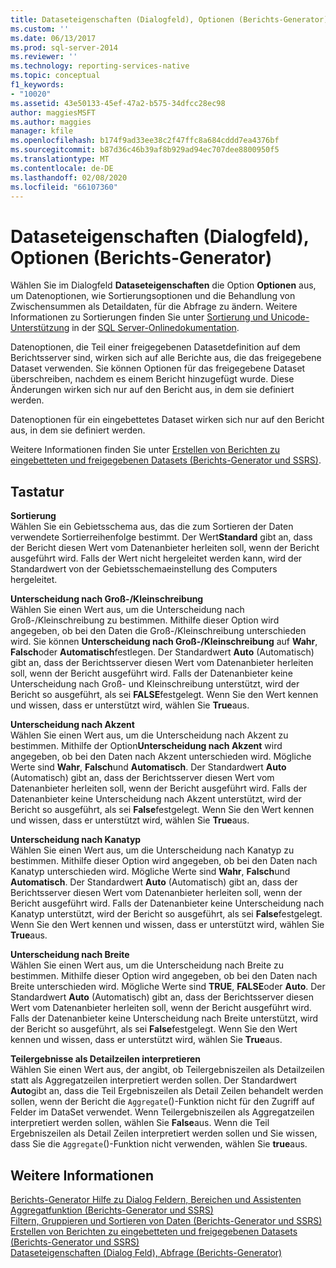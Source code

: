 ```yaml
---
title: Dataseteigenschaften (Dialogfeld), Optionen (Berichts-Generator) | Microsoft-Dokumentation
ms.custom: ''
ms.date: 06/13/2017
ms.prod: sql-server-2014
ms.reviewer: ''
ms.technology: reporting-services-native
ms.topic: conceptual
f1_keywords:
- "10020"
ms.assetid: 43e50133-45ef-47a2-b575-34dfcc28ec98
author: maggiesMSFT
ms.author: maggies
manager: kfile
ms.openlocfilehash: b174f9ad33ee38c2f47ffc8a684cddd7ea4376bf
ms.sourcegitcommit: b87d36c46b39af8b929ad94ec707dee8800950f5
ms.translationtype: MT
ms.contentlocale: de-DE
ms.lasthandoff: 02/08/2020
ms.locfileid: "66107360"
---
```

# <a name="dataset-properties-dialog-box-options-report-builder"></a>Dataseteigenschaften (Dialogfeld), Optionen (Berichts-Generator)
  Wählen Sie im Dialogfeld **Dataseteigenschaften** die Option **Optionen** aus, um Datenoptionen, wie Sortierungsoptionen und die Behandlung von Zwischensummen als Detaildaten, für die Abfrage zu ändern. Weitere Informationen zu Sortierungen finden Sie unter [Sortierung und Unicode-Unterstützung](../../relational-databases/collations/collation-and-unicode-support.md) in der [SQL Server-Onlinedokumentation](https://go.microsoft.com/fwlink/?linkid=98335).  
  
 Datenoptionen, die Teil einer freigegebenen Datasetdefinition auf dem Berichtsserver sind, wirken sich auf alle Berichte aus, die das freigegebene Dataset verwenden. Sie können Optionen für das freigegebene Dataset überschreiben, nachdem es einem Bericht hinzugefügt wurde. Diese Änderungen wirken sich nur auf den Bericht aus, in dem sie definiert werden.  
  
 Datenoptionen für ein eingebettetes Dataset wirken sich nur auf den Bericht aus, in dem sie definiert werden.  
  
 Weitere Informationen finden Sie unter [Erstellen von Berichten zu eingebetteten und freigegebenen Datasets &#40;Berichts-Generator und SSRS&#41;](report-embedded-datasets-and-shared-datasets-report-builder-and-ssrs.md).  
  
## <a name="options"></a>Tastatur  
 **Sortierung**  
 Wählen Sie ein Gebietsschema aus, das die zum Sortieren der Daten verwendete Sortierreihenfolge bestimmt. Der Wert**Standard** gibt an, dass der Bericht diesen Wert vom Datenanbieter herleiten soll, wenn der Bericht ausgeführt wird. Falls der Wert nicht hergeleitet werden kann, wird der Standardwert von der Gebietsschemaeinstellung des Computers hergeleitet.  
  
 **Unterscheidung nach Groß-/Kleinschreibung**  
 Wählen Sie einen Wert aus, um die Unterscheidung nach Groß-/Kleinschreibung zu bestimmen. Mithilfe dieser Option wird angegeben, ob bei den Daten die Groß-/Kleinschreibung unterschieden wird. Sie können **Unterscheidung nach Groß-/Kleinschreibung** auf **Wahr**, **Falsch**oder **Automatisch**festlegen. Der Standardwert **Auto** (Automatisch) gibt an, dass der Berichtsserver diesen Wert vom Datenanbieter herleiten soll, wenn der Bericht ausgeführt wird. Falls der Datenanbieter keine Unterscheidung nach Groß- und Kleinschreibung unterstützt, wird der Bericht so ausgeführt, als sei **FALSE**festgelegt. Wenn Sie den Wert kennen und wissen, dass er unterstützt wird, wählen Sie **True**aus.  
  
 **Unterscheidung nach Akzent**  
 Wählen Sie einen Wert aus, um die Unterscheidung nach Akzent zu bestimmen. Mithilfe der Option**Unterscheidung nach Akzent** wird angegeben, ob bei den Daten nach Akzent unterschieden wird. Mögliche Werte sind **Wahr**, **Falsch**und **Automatisch**. Der Standardwert **Auto** (Automatisch) gibt an, dass der Berichtsserver diesen Wert vom Datenanbieter herleiten soll, wenn der Bericht ausgeführt wird. Falls der Datenanbieter keine Unterscheidung nach Akzent unterstützt, wird der Bericht so ausgeführt, als sei **False**festgelegt. Wenn Sie den Wert kennen und wissen, dass er unterstützt wird, wählen Sie **True**aus.  
  
 **Unterscheidung nach Kanatyp**  
 Wählen Sie einen Wert aus, um die Unterscheidung nach Kanatyp zu bestimmen. Mithilfe dieser Option wird angegeben, ob bei den Daten nach Kanatyp unterschieden wird. Mögliche Werte sind **Wahr**, **Falsch**und **Automatisch**. Der Standardwert **Auto** (Automatisch) gibt an, dass der Berichtsserver diesen Wert vom Datenanbieter herleiten soll, wenn der Bericht ausgeführt wird. Falls der Datenanbieter keine Unterscheidung nach Kanatyp unterstützt, wird der Bericht so ausgeführt, als sei **False**festgelegt. Wenn Sie den Wert kennen und wissen, dass er unterstützt wird, wählen Sie **True**aus.  
  
 **Unterscheidung nach Breite**  
 Wählen Sie einen Wert aus, um die Unterscheidung nach Breite zu bestimmen. Mithilfe dieser Option wird angegeben, ob bei den Daten nach Breite unterschieden wird. Mögliche Werte sind **TRUE**, **FALSE**oder **Auto**. Der Standardwert **Auto** (Automatisch) gibt an, dass der Berichtsserver diesen Wert vom Datenanbieter herleiten soll, wenn der Bericht ausgeführt wird. Falls der Datenanbieter keine Unterscheidung nach Breite unterstützt, wird der Bericht so ausgeführt, als sei **False**festgelegt. Wenn Sie den Wert kennen und wissen, dass er unterstützt wird, wählen Sie **True**aus.  
  
 **Teilergebnisse als Detailzeilen interpretieren**  
 Wählen Sie einen Wert aus, der angibt, ob Teilergebniszeilen als Detailzeilen statt als Aggregatzeilen interpretiert werden sollen. Der Standardwert **Auto**gibt an, dass die Teil Ergebniszeilen als Detail Zeilen behandelt werden sollen, wenn der Bericht die `Aggregate`()-Funktion nicht für den Zugriff auf Felder im DataSet verwendet. Wenn Teilergebniszeilen als Aggregatzeilen interpretiert werden sollen, wählen Sie **False**aus. Wenn die Teil Ergebniszeilen als Detail Zeilen interpretiert werden sollen und Sie wissen, dass Sie die `Aggregate`()-Funktion nicht verwenden, wählen Sie **true**aus.  
  
## <a name="see-also"></a>Weitere Informationen  
 [Berichts-Generator Hilfe zu Dialog Feldern, Bereichen und Assistenten](../report-builder-help-for-dialog-boxes-panes-and-wizards.md)   
 [Aggregatfunktion &#40;Berichts-Generator und SSRS&#41;](../report-design/report-builder-functions-aggregate-function.md)   
 [Filtern, Gruppieren und Sortieren von Daten &#40;Berichts-Generator und SSRS&#41;](../report-design/filter-group-and-sort-data-report-builder-and-ssrs.md)   
 [Erstellen von Berichten zu eingebetteten und freigegebenen Datasets &#40;Berichts-Generator und SSRS&#41;](report-embedded-datasets-and-shared-datasets-report-builder-and-ssrs.md)   
 [Dataseteigenschaften (Dialog Feld), Abfrage &#40;Berichts-Generator&#41;](dataset-properties-dialog-box-query-report-builder.md)  
  
  
